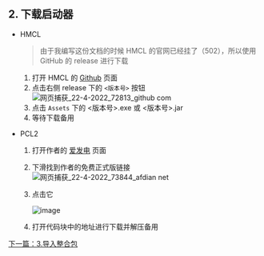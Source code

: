 ## 2. 下载启动器
   - HMCL
      > 由于我编写这份文档的时候 HMCL 的官网已经挂了（502），所以使用 GitHub 的 release 进行下载
        
      1. 打开 HMCL 的 [Github](https://github.com/huanghongxun/HMCL) 页面
      2. 点击右侧 release 下的 `<版本号>` 按钮
      ![网页捕获_22-4-2022_72813_github com](https://user-images.githubusercontent.com/71167373/164627671-b7240163-add3-45ac-acf7-034c90e5276e.jpeg)
      3. 点击 `Assets` 下的 <版本号>.exe 或 <版本号>.jar
      4. 等待下载备用
   - PCL2
      1. 打开作者的 [爱发电](https://afdian.net/@LTCat) 页面
      2. 下滑找到作者的免费正式版链接
        ![网页捕获_22-4-2022_73844_afdian net](https://user-images.githubusercontent.com/71167373/164632012-5df2170e-d6c6-4017-9a6d-abb5eeaba12b.jpeg)
      3. 点击它
      
         ![image](https://user-images.githubusercontent.com/71167373/164633098-246fc678-d473-4dab-9929-55cd24d06afd.png)
        
      4. 打开代码块中的地址进行下载并解压备用

[下一篇：3.导入整合包](./3.导入整合包.md)
